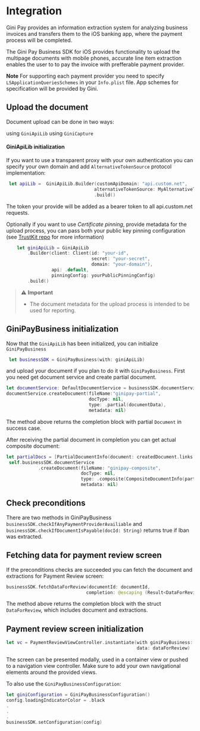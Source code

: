 Integration
=============================

Gini Pay provides an information extraction system for analyzing business invoices and transfers them to the iOS banking app, where the payment process will be completed.

The Gini Pay Business SDK for iOS provides functionality to upload the multipage documents with mobile phones, accurate line item extraction enables the user to to pay the invoice with prefferable payment provider. 

**Note** For supporting each payment provider you need to specify `LSApplicationQueriesSchemes` in your `Info.plist` file. App schemes for specification will be provided by Gini.


## Upload the document

Document upload can be done in two ways:

using `GiniApiLib`
using `GiniCapture`


#### GiniApiLib initialization

If you want to use a transparent proxy with your own authentication you can specify your own domain and add `AlternativeTokenSource` protocol implementation:

```swift
 let apiLib =  GiniApiLib.Builder(customApiDomain: "api.custom.net",
                                 alternativeTokenSource: MyAlternativeTokenSource)
                                 .build()
```
The token your provide will be added as a bearer token to all api.custom.net requests.

Optionally if you want to use _Certificate pinning_, provide metadata for the upload process, you can pass both your public key pinning configuration (see [TrustKit repo](https://github.com/datatheorem/TrustKit) for more information)
```swift
    let giniApiLib = GiniApiLib
        .Builder(client: Client(id: "your-id",
                                secret: "your-secret",
                                domain: "your-domain"),
                 api: .default,
                 pinningConfig: yourPublicPinningConfig)
        .build()
```
> ⚠️  **Important**
> - The document metadata for the upload process is intended to be used for reporting.

## GiniPayBusiness initialization
Now that the `GiniApiLib` has been initialized, you can initialize `GiniPayBusiness`

```swift
 let businessSDK = GiniPayBusiness(with: giniApiLib)
```
and upload your document if you plan to do it with `GiniPayBusiness`. First you need get document service and create partial document.

```swift
let documentService: DefaultDocumentService = businessSDK.documentService()
documentService.createDocument(fileName:"ginipay-partial",
                               docType: nil,
                               type: .partial(documentData),
                               metadata: nil)
```
The method above returns the completion block with partial `Document` in success case.

After receiving the partial document in completion you can get actual composite document:

```swift
let partialDocs = [PartialDocumentInfo(document: createdDocument.links.document)]
 self.businessSDK.documentService
            .createDocument(fileName: "ginipay-composite",
                            docType: nil,
                            type: .composite(CompositeDocumentInfo(partialDocuments: partialDocs)),
                            metadata: nil)

```

##  Check preconditions
There are two methods in GiniPayBusiness `businessSDK.checkIfAnyPaymentProviderAvailiable` and `businessSDK.checkIfDocumentIsPayable(docId: String)` returns true if Iban was extracted.

## Fetching data for payment review screen
If the preconditions checks are succeeded you can fetch the document and extractions for Payment Review screen:

```swift
businessSDK.fetchDataForReview(documentId: documentId,
                              completion: @escaping (Result<DataForReview, GiniPayBusinessError>) -> Void)
```
The method above returns the completion block with the struct `DataForReview`, which includes document and extractions.


## Payment review screen initialization 
```swift
let vc = PaymentReviewViewController.instantiate(with giniPayBusiness: businessSDK,
                                                 data: dataForReview)
```
The screen can be presented modally, used in a container view or pushed to a navigation view controller. Make sure to add your own navigational elements around the provided views.

To also use the `GiniPayBusinessConfiguration`:

```swift
let giniConfiguration = GiniPayBusinessConfiguration()
config.loadingIndicatorColor = .black
.
.
.
businessSDK.setConfiguration(config)
```